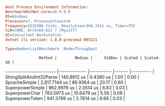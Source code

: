 ```ini

Host Process Environment Information:
BenchmarkDotNet.Core=v0.9.9.0
OS=Windows
Processor=?, ProcessorCount=8
Frequency=2533306 ticks, Resolution=394.7411 ns, Timer=TSC
CLR=CORE, Arch=64-bit ? [RyuJIT]
GC=Concurrent Workstation
dotnet cli version: 1.0.0-preview2-003121

Type=NumberListBenchmark  Mode=Throughput  

```
                   Method |        Median |     StdDev | Scaled | Scaled-SD |
------------------------- |-------------- |----------- |------- |---------- |
 StringSplitAndInt32Parse |   140.8612 us |  0.4380 us |   1.00 |      0.00 |
            SpracheSimple | 2,817.7144 us | 86.9364 us |  20.17 |      0.60 |
         SuperpowerSimple |   962.9979 us |  2.0514 us |   6.83 |      0.03 |
           SuperpowerChar |   783.5973 us | 10.6479 us |   5.56 |      0.08 |
          SuperpowerToken |   941.3789 us |  2.7814 us |   6.68 |      0.03 |
